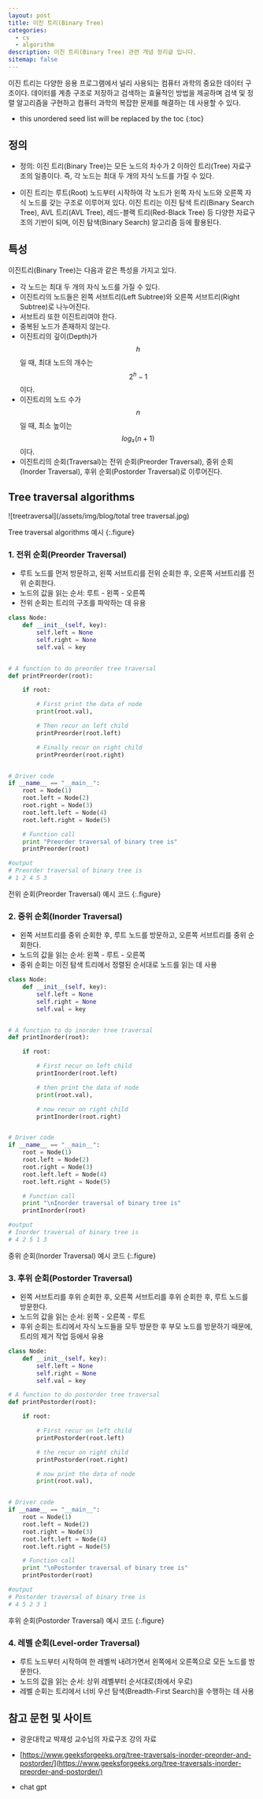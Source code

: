 ```yaml
---
layout: post
title: 이진 트리(Binary Tree)
categories: 
  - cs
  - algorithm
description: 이진 트리(Binary Tree) 관련 개념 정리글 입니다.
sitemap: false
---
```


이진 트리는 다양한 응용 프로그램에서 널리 사용되는 컴퓨터 과학의 중요한 데이터 구조이다. 데이터를 계층 구조로 저장하고 검색하는 효율적인 방법을 제공하며 검색 및
정렬 알고리즘을 구현하고 컴퓨터 과학의 복잡한 문제를 해결하는 데 사용할 수 있다.

* this unordered seed list will be replaced by the toc
{:toc}

## 정의

- 정의: 이진 트리(Binary Tree)는 모든 노드의 차수가 2 이하인 트리(Tree) 자료구조의 일종이다. 즉, 각 노드는 최대 두 개의 자식 노드를 가질 수 있다. 

- 이진 트리는 루트(Root) 노드부터 시작하여 각 노드가 왼쪽 자식 노드와 오른쪽 자식 노드를 갖는 구조로 이루어져 있다. 이진 트리는 이진 탐색 트리(Binary Search Tree), AVL 트리(AVL Tree), 레드-블랙 트리(Red-Black Tree) 등 다양한 자료구조의 기반이 되며, 이진 탐색(Binary Search) 알고리즘 등에 활용된다.


## 특성

이진트리(Binary Tree)는 다음과 같은 특성을 가지고 있다.

- 각 노드는 최대 두 개의 자식 노드를 가질 수 있다.
- 이진트리의 노드들은 왼쪽 서브트리(Left Subtree)와 오른쪽 서브트리(Right Subtree)로 나누어진다.
- 서브트리 또한 이진트리여야 한다.
- 중복된 노드가 존재하지 않는다.
- 이진트리의 깊이(Depth)가 $$h$$일 때, 최대 노드의 개수는 $$2^{h} - 1$$이다.
- 이진트리의 노드 수가 $$n$$일 때, 최소 높이는 $$log₂(n+1)$$이다.
- 이진트리의 순회(Traversal)는 전위 순회(Preorder Traversal), 중위 순회(Inorder Traversal), 후위 순회(Postorder Traversal)로 이루어진다.


## Tree traversal algorithms

![treetraversal](/assets/img/blog/total tree traversal.jpg)

Tree traversal algorithms 예시
{:.figure}

### 1. 전위 순회(Preorder Traversal)
- 루트 노드를 먼저 방문하고, 왼쪽 서브트리를 전위 순회한 후, 오른쪽 서브트리를 전위 순회한다. 
- 노드의 값을 읽는 순서: 루트 - 왼쪽 - 오른쪽
- 전위 순회는 트리의 구조를 파악하는 데 유용

~~~python
class Node:
	def __init__(self, key):
		self.left = None
		self.right = None
		self.val = key


# A function to do preorder tree traversal
def printPreorder(root):

	if root:

		# First print the data of node
		print(root.val),

		# Then recur on left child
		printPreorder(root.left)

		# Finally recur on right child
		printPreorder(root.right)


# Driver code
if __name__ == "__main__":
    root = Node(1)
    root.left = Node(2)
    root.right = Node(3)
    root.left.left = Node(4)
    root.left.right = Node(5)

    # Function call
    print "Preorder traversal of binary tree is"
    printPreorder(root)

#output
# Preorder traversal of binary tree is 
# 1 2 4 5 3 
~~~

전위 순회(Preorder Traversal) 예시 코드
{:.figure}


### 2. 중위 순회(Inorder Traversal)
- 왼쪽 서브트리를 중위 순회한 후, 루트 노드를 방문하고, 오른쪽 서브트리를 중위 순회한다.
- 노드의 값을 읽는 순서: 왼쪽 - 루트 - 오른쪽
- 중위 순회는 이진 탐색 트리에서 정렬된 순서대로 노드를 읽는 데 사용

~~~python
class Node:
	def __init__(self, key):
		self.left = None
		self.right = None
		self.val = key


# A function to do inorder tree traversal
def printInorder(root):

	if root:

		# First recur on left child
		printInorder(root.left)

		# then print the data of node
		print(root.val),

		# now recur on right child
		printInorder(root.right)


# Driver code
if __name__ == "__main__":
	root = Node(1)
	root.left = Node(2)
	root.right = Node(3)
	root.left.left = Node(4)
	root.left.right = Node(5)

	# Function call
	print "\nInorder traversal of binary tree is"
	printInorder(root)

#output
# Inorder traversal of binary tree is 
# 4 2 5 1 3 
~~~

중위 순회(Inorder Traversal) 예시 코드
{:.figure}

### 3. 후위 순회(Postorder Traversal)
- 왼쪽 서브트리를 후위 순회한 후, 오른쪽 서브트리를 후위 순회한 후, 루트 노드를 방문한다.
- 노드의 값을 읽는 순서: 왼쪽 - 오른쪽 - 루트
- 후위 순회는 트리에서 자식 노드들을 모두 방문한 후 부모 노드를 방문하기 때문에, 트리의 제거 작업 등에서 유용
   
~~~python
class Node:
	def __init__(self, key):
		self.left = None
		self.right = None
		self.val = key

# A function to do postorder tree traversal
def printPostorder(root):

	if root:

		# First recur on left child
		printPostorder(root.left)

		# the recur on right child
		printPostorder(root.right)

		# now print the data of node
		print(root.val),


# Driver code
if __name__ == "__main__":
    root = Node(1)
    root.left = Node(2)
    root.right = Node(3)
    root.left.left = Node(4)
    root.left.right = Node(5)

    # Function call
    print "\nPostorder traversal of binary tree is"
    printPostorder(root)

#output
# Postorder traversal of binary tree is 
# 4 5 2 3 1 
~~~

후위 순회(Postorder Traversal) 예시 코드
{:.figure}

### 4. 레벨 순회(Level-order Traversal)
- 루트 노드부터 시작하여 한 레벨씩 내려가면서 왼쪽에서 오른쪽으로 모든 노드를 방문한다.
- 노드의 값을 읽는 순서: 상위 레벨부터 순서대로(좌에서 우로)
- 레벨 순회는 트리에서 너비 우선 탐색(Breadth-First Search)을 수행하는 데 사용




## **참고 문헌 및 사이트** 

- 광운대학교 박재성 교수님의 자료구조 강의 자료

- [https://www.geeksforgeeks.org/tree-traversals-inorder-preorder-and-postorder/](https://www.geeksforgeeks.org/tree-traversals-inorder-preorder-and-postorder/)

- chat gpt